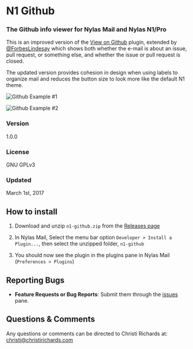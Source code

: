 # N1 Github

### The Github info viewer for Nylas Mail and Nylas N1/Pro
This is an improved version of the [View on Github](https://github.com/ForbesLindesay/N1-GitHub) plugin, extended by [@ForbesLindesay](https://github.com/ForbesLindesay) which shows both whether the e-mail is about an issue, pull request, or something else, and whether the issue or pull request is closed.

The updated version provides cohesion in design when using labels to organize mail and reduces the button size to look more like the default N1 theme.

![Github Example #1](https://cloud.githubusercontent.com/assets/486206/23490400/7796e8f6-fec6-11e6-97ef-d9e286752ff9.jpg)

![Github Example #2](https://cloud.githubusercontent.com/assets/486206/23490408/7dc236ae-fec6-11e6-8710-04fd0947e62e.jpg)

### Version
1.0.0

### License
GNU GPLv3

### Updated
March 1st, 2017

## How to install

1. Download and unzip `n1-github.zip` from the [Releases page](https://github.com/christirichards/n1-github/releases/latest)

2. In Nylas Mail, Select the menu bar option `Developer > Install a Plugin...`, then select the unzipped folder, `n1-github`

3. You should now see the plugin in the plugins pane in Nylas Mail (`Preferences > Plugins`)

## Reporting Bugs

- **Feature Requests or Bug Reports**: Submit them through the [issues](https://github.com/christirichards/n1-github/issues) pane.

## Questions & Comments

Any questions or comments can be directed to Christi Richards at: [christi@christirichards.com](mailto:christi@christirichards.com)